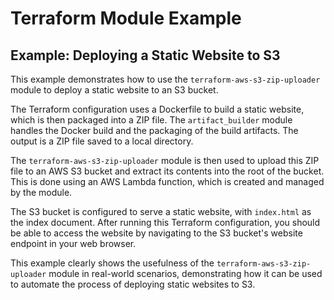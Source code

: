 # Terraform Module Example

## Example: Deploying a Static Website to S3

This example demonstrates how to use the `terraform-aws-s3-zip-uploader` module
to deploy a static website to an S3 bucket.

The Terraform configuration uses a Dockerfile to build a static website, which
is then packaged into a ZIP file. The `artifact_builder` module handles the
Docker build and the packaging of the build artifacts. The output is a ZIP file
saved to a local directory.

The `terraform-aws-s3-zip-uploader` module is then used to upload this ZIP file
to an AWS S3 bucket and extract its contents into the root of the bucket. This
is done using an AWS Lambda function, which is created and managed by the
module.

The S3 bucket is configured to serve a static website, with `index.html` as the
index document. After running this Terraform configuration, you should be able
to access the website by navigating to the S3 bucket's website endpoint in your
web browser.

This example clearly shows the usefulness of the `terraform-aws-s3-zip-uploader`
module in real-world scenarios, demonstrating how it can be used to automate the
process of deploying static websites to S3.
